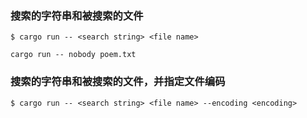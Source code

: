 ### 搜索的字符串和被搜索的文件

```shell
$ cargo run -- <search string> <file name>
```
```shell
cargo run -- nobody poem.txt
```
### 搜索的字符串和被搜索的文件，并指定文件编码

```shell
$ cargo run -- <search string> <file name> --encoding <encoding>
```
